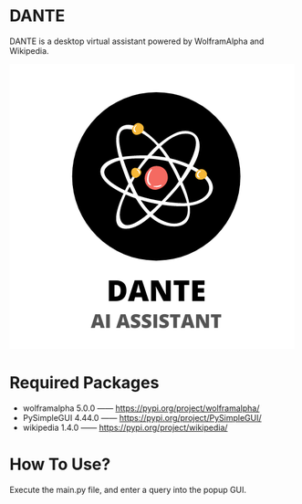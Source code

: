 # DANTE
DANTE is a desktop virtual assistant powered by WolframAlpha and Wikipedia.

![alt text](https://github.com/MilesWJ/DANTE/blob/804a86fc3daa35f5c0bea70850378ead8cae4ab8/DANTE/Assets/DANTE%20Square%20Text%201.png)

# Required Packages
- wolframalpha 5.0.0 —— https://pypi.org/project/wolframalpha/
- PySimpleGUI 4.44.0 —— https://pypi.org/project/PySimpleGUI/
- wikipedia 1.4.0 —— https://pypi.org/project/wikipedia/

# How To Use?
Execute the main.py file, and enter a query into the popup GUI.
